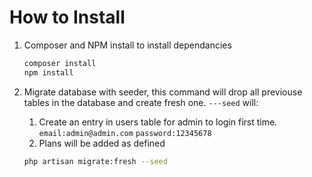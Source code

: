 # How to Install
1. Composer and NPM install to install dependancies
    ```bash
    composer install
    npm install
    ```

1. Migrate database with seeder, this command will drop all previouse tables in the database and create fresh one. `---seed` will:
    1. Create an entry in users table for admin to login first time. `email:admin@admin.com` `password:12345678`
    1. Plans will be added as defined 
    ```bash
    php artisan migrate:fresh --seed
    ```
